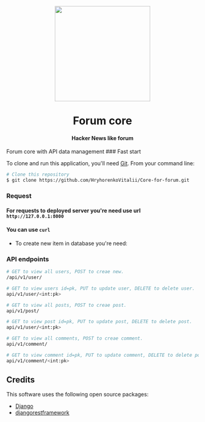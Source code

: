 
<h1 align="center">
   <br>
  <a><img src="https://img.icons8.com/ios/452/hacker-news.png" width="250"></a>
  <br>
  <br>
  Forum core
  <br>
</h1>

<h4 align="center">Hacker News like forum</h4>
Forum core with API data management
### Fast start

To clone and run this application, you'll need [Git](https://git-scm.com). 
From your command line:

```bash
# Clone this repository
$ git clone https://github.com/HryhorenkoVitalii/Core-for-forum.git


```
### Request
####   For requests to deployed server you're need use url `http://127.0.0.1:8000`
#### You can use `curl` 
* To create new item in database you're need:

### API endpoints
```bash
# GET to view all users, POST to creae new.
/api/v1/user/

# GET to view users id=pk, PUT to update user, DELETE to delete user.
api/v1/user/<int:pk>

# GET to view all posts, POST to creae post.
api/v1/post/

# GET to view post id=pk, PUT to update post, DELETE to delete post.
api/v1/user/<int:pk>

# GET to view all comments, POST to creae comment.
api/v1/comment/

# GET to view comment id=pk, PUT to update comment, DELETE to delete pomment.
api/v1/comment/<int:pk>
```

## Credits

This software uses the following open source packages:

- [Django](https://www.djangoproject.com/)
- [djangorestframework](https://www.django-rest-framework.org/)
